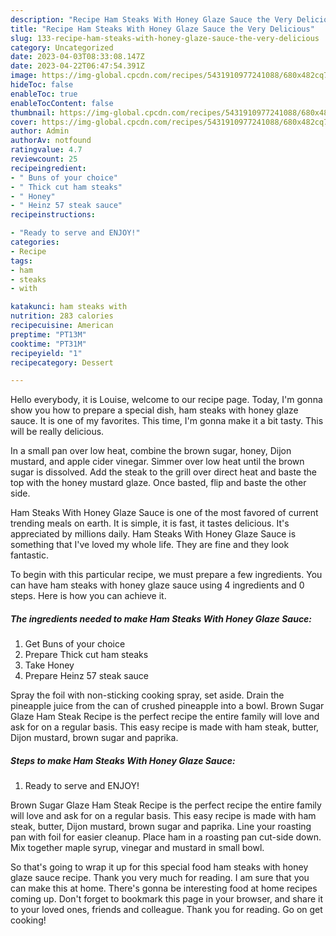 ```yaml
---
description: "Recipe Ham Steaks With Honey Glaze Sauce the Very Delicious"
title: "Recipe Ham Steaks With Honey Glaze Sauce the Very Delicious"
slug: 133-recipe-ham-steaks-with-honey-glaze-sauce-the-very-delicious
category: Uncategorized
date: 2023-04-03T08:33:08.147Z
date: 2023-04-22T06:47:54.391Z
image: https://img-global.cpcdn.com/recipes/5431910977241088/680x482cq70/ham-steaks-with-honey-glaze-sauce-recipe-main-photo.jpg
hideToc: false
enableToc: true
enableTocContent: false
thumbnail: https://img-global.cpcdn.com/recipes/5431910977241088/680x482cq70/ham-steaks-with-honey-glaze-sauce-recipe-main-photo.jpg
cover: https://img-global.cpcdn.com/recipes/5431910977241088/680x482cq70/ham-steaks-with-honey-glaze-sauce-recipe-main-photo.jpg
author: Admin
authorAv: notfound
ratingvalue: 4.7
reviewcount: 25
recipeingredient:
- " Buns of your choice"
- " Thick cut ham steaks"
- " Honey"
- " Heinz 57 steak sauce"
recipeinstructions:

- "Ready to serve and ENJOY!"
categories:
- Recipe
tags:
- ham
- steaks
- with

katakunci: ham steaks with 
nutrition: 283 calories
recipecuisine: American
preptime: "PT13M"
cooktime: "PT31M"
recipeyield: "1"
recipecategory: Dessert

---
```



Hello everybody, it is Louise, welcome to our recipe page. Today, I'm gonna show you how to prepare a special dish, ham steaks with honey glaze sauce. It is one of my favorites. This time, I'm gonna make it a bit tasty. This will be really delicious.

In a small pan over low heat, combine the brown sugar, honey, Dijon mustard, and apple cider vinegar. Simmer over low heat until the brown sugar is dissolved. Add the steak to the grill over direct heat and baste the top with the honey mustard glaze. Once basted, flip and baste the other side.

Ham Steaks With Honey Glaze Sauce is one of the most favored of current trending meals on earth. It is simple, it is fast, it tastes delicious. It's appreciated by millions daily. Ham Steaks With Honey Glaze Sauce is something that I've loved my whole life. They are fine and they look fantastic.


To begin with this particular recipe, we must prepare a few ingredients. You can have ham steaks with honey glaze sauce using 4 ingredients and 0 steps. Here is how you can achieve it.

<!--inarticleads1-->

##### The ingredients needed to make Ham Steaks With Honey Glaze Sauce:

1. Get  Buns of your choice
1. Prepare  Thick cut ham steaks
1. Take  Honey
1. Prepare  Heinz 57 steak sauce


Spray the foil with non-sticking cooking spray, set aside. Drain the pineapple juice from the can of crushed pineapple into a bowl. Brown Sugar Glaze Ham Steak Recipe is the perfect recipe the entire family will love and ask for on a regular basis. This easy recipe is made with ham steak, butter, Dijon mustard, brown sugar and paprika. 

<!--inarticleads2-->

##### Steps to make Ham Steaks With Honey Glaze Sauce:


1. Ready to serve and ENJOY!

Brown Sugar Glaze Ham Steak Recipe is the perfect recipe the entire family will love and ask for on a regular basis. This easy recipe is made with ham steak, butter, Dijon mustard, brown sugar and paprika. Line your roasting pan with foil for easier cleanup. Place ham in a roasting pan cut-side down. Mix together maple syrup, vinegar and mustard in small bowl. 

So that's going to wrap it up for this special food ham steaks with honey glaze sauce recipe. Thank you very much for reading. I am sure that you can make this at home. There's gonna be interesting food at home recipes coming up. Don't forget to bookmark this page in your browser, and share it to your loved ones, friends and colleague. Thank you for reading. Go on get cooking!
